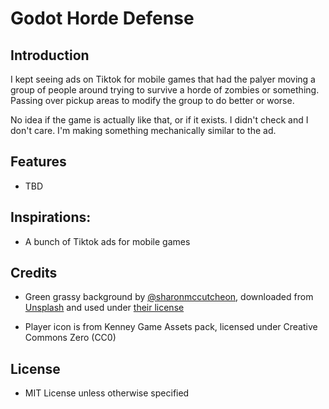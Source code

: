 # Godot Horde Defense

## Introduction

I kept seeing ads on Tiktok for mobile games that had the palyer moving a group of people around trying to survive a horde of zombies or something. Passing over pickup areas to modify the group to do better or worse.

No idea if the game is actually like that, or if it exists. I didn't check and I don't care. I'm making something mechanically similar to the ad.

## Features

- TBD

## Inspirations:

- A bunch of Tiktok ads for mobile games

## Credits

- Green grassy background by [@sharonmccutcheon](https://unsplash.com/@sharonmccutcheon), downloaded from [Unsplash](https://unsplash.com/photos/fSlCxR0dnZY) and used under [their license](https://unsplash.com/license)

- Player icon is from Kenney Game Assets pack, licensed under Creative Commons Zero (CC0)

## License

- MIT License unless otherwise specified
